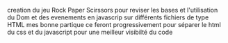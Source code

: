 creation du jeu Rock Paper Scirssors pour reviser les bases et l'utilisation du Dom et des evenements en javascrip sur différents fichiers de type HTML 
mes bonne partique ce feront progressivement pour séparer le html du css et du javascript pour une meilleur visibilté du code 

